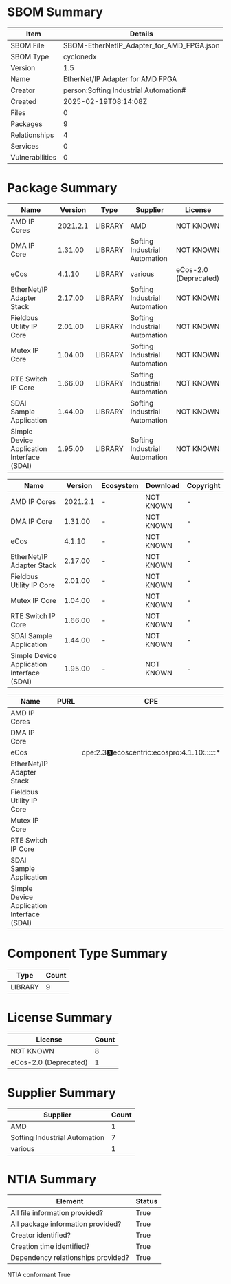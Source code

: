 
# SBOM Summary

Item | Details
| -------- | -------- 
SBOM File | SBOM-EtherNetIP_Adapter_for_AMD_FPGA.json
SBOM Type | cyclonedx
Version | 1.5
Name | EtherNet/IP Adapter for AMD FPGA
Creator | person:Softing Industrial Automation#
Created | 2025-02-19T08:14:08Z
Files | 0
Packages | 9
Relationships | 4
Services | 0
Vulnerabilities | 0

# Package Summary

Name | Version | Type | Supplier | License
| -------- | -------- | -------- | -------- | -------- 
AMD IP Cores | 2021.2.1 | LIBRARY | AMD | NOT KNOWN
DMA IP Core | 1.31.00 | LIBRARY | Softing Industrial Automation | NOT KNOWN
eCos | 4.1.10 | LIBRARY | various | eCos-2.0 (Deprecated)
EtherNet/IP Adapter Stack | 2.17.00 | LIBRARY | Softing Industrial Automation | NOT KNOWN
Fieldbus Utility IP Core | 2.01.00 | LIBRARY | Softing Industrial Automation | NOT KNOWN
Mutex IP Core | 1.04.00 | LIBRARY | Softing Industrial Automation | NOT KNOWN
RTE Switch IP Core | 1.66.00 | LIBRARY | Softing Industrial Automation | NOT KNOWN
SDAI Sample Application | 1.44.00 | LIBRARY | Softing Industrial Automation | NOT KNOWN
Simple Device Application Interface (SDAI) | 1.95.00 | LIBRARY | Softing Industrial Automation | NOT KNOWN

Name | Version | Ecosystem | Download | Copyright
| -------- | -------- | -------- | -------- | -------- 
AMD IP Cores | 2021.2.1 | - | NOT KNOWN | -
DMA IP Core | 1.31.00 | - | NOT KNOWN | -
eCos | 4.1.10 | - | NOT KNOWN | -
EtherNet/IP Adapter Stack | 2.17.00 | - | NOT KNOWN | -
Fieldbus Utility IP Core | 2.01.00 | - | NOT KNOWN | -
Mutex IP Core | 1.04.00 | - | NOT KNOWN | -
RTE Switch IP Core | 1.66.00 | - | NOT KNOWN | -
SDAI Sample Application | 1.44.00 | - | NOT KNOWN | -
Simple Device Application Interface (SDAI) | 1.95.00 | - | NOT KNOWN | -

Name | PURL | CPE
| -------- | -------- | -------- 
AMD IP Cores |  | 
DMA IP Core |  | 
eCos |  | cpe:2.3:a:ecoscentric:ecospro:4.1.10:*:*:*:*:*:*:*
EtherNet/IP Adapter Stack |  | 
Fieldbus Utility IP Core |  | 
Mutex IP Core |  | 
RTE Switch IP Core |  | 
SDAI Sample Application |  | 
Simple Device Application Interface (SDAI) |  | 

# Component Type Summary

Type | Count
| -------- | -------- 
LIBRARY | 9

# License Summary

License | Count
| -------- | -------- 
NOT KNOWN | 8
eCos-2.0 (Deprecated) | 1

# Supplier Summary

Supplier | Count
| -------- | -------- 
AMD | 1
Softing Industrial Automation | 7
various | 1

# NTIA Summary

Element | Status
| -------- | -------- 
All file information provided? | True
All package information provided? | True
Creator identified? | True
Creation time identified? | True
Dependency relationships provided? | True
NTIA conformant True
